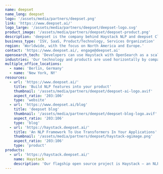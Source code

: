 ```yaml
---
name: deepset
name_long: deepset
logo: '/assets/media/partners/deepset.png'
link: 'https://www.deepset.ai/'
logo_large: '/assets/media/partners/deepset/deepset-logo.svg'
product_image: '/assets/media/partners/deepset/deepset-product.png'
description: 'deepset is the company behind Haystack NLP and deepset Cloud enterprise ML/NLP platform. Started in 2018 by Milos Rusic, Malte Pietsch and Timo Möller, deepset has enabled many enterprises and public sector organizations to build innovative NLP-driven search solutions. deepset is backed by leading VC firms, and former founders of well-known machine learning and commercial open source companies'
business_type: 'ISV, SaaS, Product/Technology, Services Organization'
region: 'Worldwide, with the focus on North America and Europe.'
contact: 'https://www.deepset.ai/, engage@deepset.ai'
opensearch_tech: 'Developers can use Haystack with OpenSearch as a scalable &apos;DocumentStore&apos; — leveraging OpenSearch capabilities for keyword- and vector-based search. OpenSearch is also part of the deepset Cloud&apos;s data storage infrastructure.'
industries: 'Our technology and products are used horizontally by companies of all sizes across many verticals. NLP has become quite pervasive, but we see primarily financial industry, legal, healthcare and manufacturing amongst the verticals that rapidly adopt new NLP-driven products.'
multiple_office_locations:
  - name: 'Berlin, Germany'
  - name: 'New York, NY'
resources:
  - url: 'https://www.deepset.ai/'
    title: 'Build NLP features into your product'
    thumbnail: '/assets/media/partners/deepset/deepset-ai-logo.avif'
    aspect_ratio: '203:106'
    type: 'website'
  - url: 'https://www.deepset.ai/blog'
    title: 'deepset blog'
    thumbnail: '/assets/media/partners/deepset/deepset-blog-logo.avif'
    aspect_ratio: '203:106'
    type: 'blog'
  - url: 'https://haystack.deepset.ai/'
    title: 'An NLP Framework To Use Transformers In Your Applications'
    thumbnail: '/assets/media/partners/deepset/haystack-ogimage.png'
    aspect_ratio: '203:106'
    type: 'product'
products:
  - url: 'https://haystack.deepset.ai/'
    name: Haystack
    description: 'Our flagship open source project is Haystack — an NLP framework to interact with your data using Transformer models and LLMs (GPT-4, ChatGPT and alike). Haystack offers production-ready tools to quickly build question answering, semantic search, text generation applications, and more. We also have an enterprise ML/NLP platform to build NLP-driven products — deepset Cloud.'
---
```

